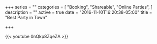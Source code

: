 +++
series = ""
categories = [
  "Booking",
  "Shareable", 
  "Online Parties",
]
description = ""
active = true
date = "2016-11-10T16:20:38-05:00"
title = "Best Party in Town"

+++

{{< youtube 0nQkp8ZqeZA >}}
